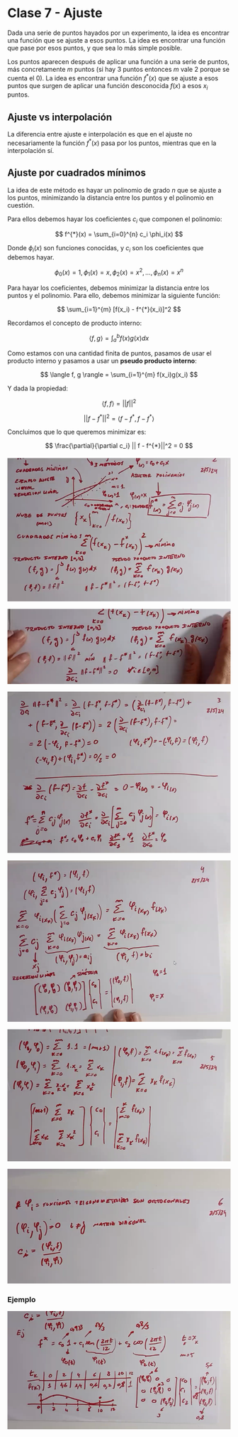 # Clase 7 - Ajuste

Dada una serie de puntos hayados por un experimento, la idea es encontrar una función que se ajuste a esos puntos. La idea es encontrar una función que pase por esos puntos, y que sea lo más simple posible.

Los puntos aparecen después de aplicar una función a una serie de puntos, más concretamente $m$ puntos (si hay 3 puntos entonces $m$ vale 2 porque se cuenta el 0). La idea es encontrar una función $f^{*}(x)$ que se ajuste a esos puntos que surgen de aplicar una función desconocida $f(x)$ a esos $x_i$ puntos.

## Ajuste vs interpolación

La diferencia entre ajuste e interpolación es que en el ajuste no necesariamente la función $f^{*}(x)$ pasa por los puntos, mientras que en la interpolación sí.

## Ajuste por cuadrados mínimos

La idea de este método es hayar un polinomio de grado $n$ que se ajuste a los puntos, minimizando la distancia entre los puntos y el polinomio en cuestión.

Para ellos debemos hayar los coeficientes $c_i$ que componen el polinomio:

$$ f^{*}(x) = \sum_{i=0}^{n} c_i \phi_i(x) $$

Donde $\phi_i(x)$ son funciones conocidas, y $c_i$ son los coeficientes que debemos hayar.

$$ \phi_0(x) = 1, \phi_1(x) = x, \phi_2(x) = x^2, \ldots, \phi_n(x) = x^n $$

Para hayar los coeficientes, debemos minimizar la distancia entre los puntos y el polinomio. Para ello, debemos minimizar la siguiente función:

$$ \sum_{i=1}^{m} [f(x_i) - f^{*}(x_i)]^2 $$

Recordamos el concepto de producto interno:

$$ \langle f, g \rangle = \int_{a}^{b} f(x)g(x)dx $$

Como estamos con una cantidad finita de puntos, pasamos de usar el producto interno y pasamos a usar un **pseudo producto interno**:

$$ \langle f, g \rangle = \sum_{i=1}^{m} f(x_i)g(x_i) $$

Y dada la propiedad:

$$ \langle f, f \rangle = ||f||^2 $$

$$ || f - f^{*}||^2 = \langle f - f^{*}, f - f^{*} \rangle $$

Concluimos que lo que queremos minimizar es:

$$ \frac{\partial}{\partial c_i} || f - f^{*}||^2 = 0 $$

![alt text](image-3.png)

![alt text](image-4.png)

![alt text](image-6.png)

![alt text](image-14.png)

![alt text](image-7.png)

![alt text](image-10.png)

### Ejemplo

![alt text](image-12.png)
